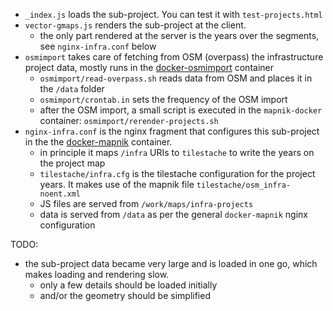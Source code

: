 - `_index.js` loads the sub-project. You can test it with `test-projects.html` 
- `vector-gmaps.js` renders the sub-project at the client. 
  * the only part rendered at the server is the years over the segments, see  `nginx-infra.conf`   below
- `osmimport` takes care of fetching from OSM (overpass) the infrastructure project data, mostly runs in the [docker-osmimport](../docker-osmimport) container 
  * `osmimport/read-overpass.sh` reads data from OSM and places it in the `/data` folder
  *  `osmimport/crontab.in`  sets the frequency of the OSM import
  * after the OSM import, a small script is executed in the `mapnik-docker` container: `osmimport/rerender-projects.sh` 
- `nginx-infra.conf`  is the nginx fragment that configures this sub-project in the the [docker-mapnik](../docker-mapnik) container. 
  * in principle it maps `/infra` URIs to `tilestache` to write the years on the project map
  * `tilestache/infra.cfg` is the tilestache configuration for the project years. It makes use of the mapnik file `tilestache/osm_infra-noent.xml` 
  * JS files are served from `/work/maps/infra-projects`  
  * data is served from `/data` as per the general `docker-mapnik` nginx configuration

TODO: 
- the sub-project data became very large and is loaded in one go, which makes loading and rendering slow. 
  * only a few details should be loaded initially
  * and/or the geometry should be simplified
